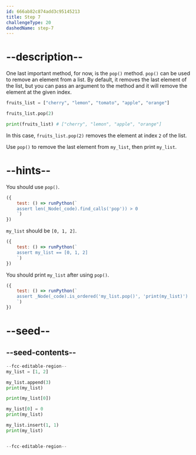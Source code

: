 ```yaml
---
id: 666ab82c874add3c95145213
title: Step 7
challengeType: 20
dashedName: step-7
---
```


# --description--

One last important method, for now, is the `pop()` method. `pop()` can be used to remove an element from a list. By default, it removes the last element of the list, but you can pass an argument to the method and it will remove the element at the given index.

```py
fruits_list = ["cherry", "lemon", "tomato", "apple", "orange"]

fruits_list.pop(2)

print(fruits_list) # ["cherry", "lemon", "apple", "orange"]
```

In this case, `fruits_list.pop(2)` removes the element at index `2` of the list.

Use `pop()` to remove the last element from `my_list`, then print `my_list`.

# --hints--

You should use `pop()`.

```js
({
    test: () => runPython(`
    assert len(_Node(_code).find_calls('pop')) > 0
    `)
})
```

`my_list` should be `[0, 1, 2]`.

```js
({
    test: () => runPython(`
    assert my_list == [0, 1, 2]
    `)
})
```

You should print `my_list` after using `pop()`.

```js
({
    test: () => runPython(`
    assert _Node(_code).is_ordered('my_list.pop()', 'print(my_list)')
    `)
})
```

# --seed--

## --seed-contents--

```py
--fcc-editable-region--
my_list = [1, 2]

my_list.append(3)
print(my_list)

print(my_list[0])

my_list[0] = 0
print(my_list)

my_list.insert(1, 1)
print(my_list)


--fcc-editable-region--
```
